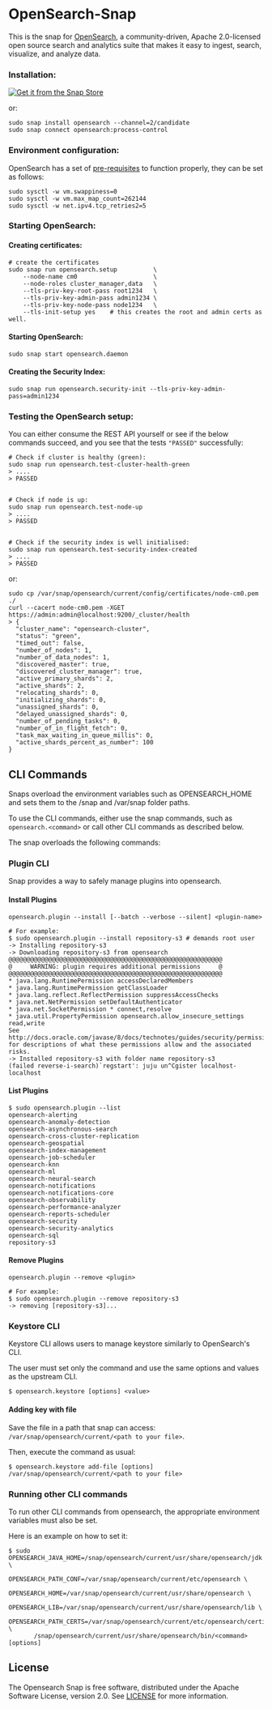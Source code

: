 # OpenSearch-Snap

[//]: # (<h1 align="center">)
[//]: # (  <a href="https://opensearch.org/">)
[//]: # (    <img src="https://opensearch.org/assets/brand/PNG/Logo/opensearch_logo_default.png" alt="OpenSearch" />)
[//]: # (  </a>)
[//]: # (  <br />)
[//]: # (</h1>)

This is the snap for [OpenSearch](https://opensearch.org), a community-driven, Apache 2.0-licensed open source search and
analytics suite that makes it easy to ingest, search, visualize, and analyze data.


### Installation:
[![Get it from the Snap Store](https://snapcraft.io/static/images/badges/en/snap-store-black.svg)](https://snapcraft.io/opensearch)

or:
```
sudo snap install opensearch --channel=2/candidate
sudo snap connect opensearch:process-control
```

### Environment configuration:
OpenSearch has a set of [pre-requisites](https://opensearch.org/docs/latest/opensearch/install/important-settings/) to function properly, they can be set as follows:
```
sudo sysctl -w vm.swappiness=0
sudo sysctl -w vm.max_map_count=262144
sudo sysctl -w net.ipv4.tcp_retries2=5
```

### Starting OpenSearch:
#### Creating certificates:
```
# create the certificates
sudo snap run opensearch.setup          \
    --node-name cm0                     \
    --node-roles cluster_manager,data   \
    --tls-priv-key-root-pass root1234   \
    --tls-priv-key-admin-pass admin1234 \
    --tls-priv-key-node-pass node1234   \
    --tls-init-setup yes    # this creates the root and admin certs as well.
```

#### Starting OpenSearch:
```
sudo snap start opensearch.daemon
```

#### Creating the Security Index:
```
sudo snap run opensearch.security-init --tls-priv-key-admin-pass=admin1234
```

### Testing the OpenSearch setup:
You can either consume the REST API yourself or see if the below commands succeed, and you see that the tests `"PASSED"` successfully: 
```
# Check if cluster is healthy (green):
sudo snap run opensearch.test-cluster-health-green
> ....
> PASSED


# Check if node is up:
sudo snap run opensearch.test-node-up
> ....
> PASSED


# Check if the security index is well initialised:
sudo snap run opensearch.test-security-index-created
> ....
> PASSED
```

or:
```
sudo cp /var/snap/opensearch/current/config/certificates/node-cm0.pem ./
curl --cacert node-cm0.pem -XGET https://admin:admin@localhost:9200/_cluster/health
> {
  "cluster_name": "opensearch-cluster",
  "status": "green",
  "timed_out": false,
  "number_of_nodes": 1,
  "number_of_data_nodes": 1,
  "discovered_master": true,
  "discovered_cluster_manager": true,
  "active_primary_shards": 2,
  "active_shards": 2,
  "relocating_shards": 0,
  "initializing_shards": 0,
  "unassigned_shards": 0,
  "delayed_unassigned_shards": 0,
  "number_of_pending_tasks": 0,
  "number_of_in_flight_fetch": 0,
  "task_max_waiting_in_queue_millis": 0,
  "active_shards_percent_as_number": 100
}
```

## CLI Commands

Snaps overload the environment variables such as OPENSEARCH_HOME and sets them to the /snap and /var/snap folder paths.

To use the CLI commands, either use the snap commands, such as ```opensearch.<command>``` or call other CLI commands as described below.

The snap overloads the following commands:

### Plugin CLI

Snap provides a way to safely manage plugins into opensearch.

#### Install Plugins

```
opensearch.plugin --install [--batch --verbose --silent] <plugin-name>

# For example:
$ sudo opensearch.plugin --install repository-s3 # demands root user
-> Installing repository-s3
-> Downloading repository-s3 from opensearch
@@@@@@@@@@@@@@@@@@@@@@@@@@@@@@@@@@@@@@@@@@@@@@@@@@@@@@@@@@@
@     WARNING: plugin requires additional permissions     @
@@@@@@@@@@@@@@@@@@@@@@@@@@@@@@@@@@@@@@@@@@@@@@@@@@@@@@@@@@@
* java.lang.RuntimePermission accessDeclaredMembers
* java.lang.RuntimePermission getClassLoader
* java.lang.reflect.ReflectPermission suppressAccessChecks
* java.net.NetPermission setDefaultAuthenticator
* java.net.SocketPermission * connect,resolve
* java.util.PropertyPermission opensearch.allow_insecure_settings read,write
See http://docs.oracle.com/javase/8/docs/technotes/guides/security/permissions.html
for descriptions of what these permissions allow and the associated risks.
-> Installed repository-s3 with folder name repository-s3
(failed reverse-i-search)`regstart': juju un^Cgister localhost-localhost
```

#### List Plugins

```
$ sudo opensearch.plugin --list
opensearch-alerting
opensearch-anomaly-detection
opensearch-asynchronous-search
opensearch-cross-cluster-replication
opensearch-geospatial
opensearch-index-management
opensearch-job-scheduler
opensearch-knn
opensearch-ml
opensearch-neural-search
opensearch-notifications
opensearch-notifications-core
opensearch-observability
opensearch-performance-analyzer
opensearch-reports-scheduler
opensearch-security
opensearch-security-analytics
opensearch-sql
repository-s3
```

#### Remove Plugins

```
opensearch.plugin --remove <plugin>

# For example:
$ sudo opensearch.plugin --remove repository-s3
-> removing [repository-s3]...
```

### Keystore CLI

Keystore CLI allows users to manage keystore similarly to OpenSearch's CLI.

The user must set only the command and use the same options and values as the upstream CLI.

```
$ opensearch.keystore [options] <value>
```

#### Adding key with file

Save the file in a path that snap can access: ```/var/snap/opensearch/current/<path to your file>```.

Then, execute the command as usual:

```
$ opensearch.keystore add-file [options] /var/snap/opensearch/current/<path to your file>
```

### Running other CLI commands

To run other CLI commands from opensearch, the appropriate environment variables must also be set.

Here is an example on how to set it:
```
$ sudo OPENSEARCH_JAVA_HOME=/snap/opensearch/current/usr/share/opensearch/jdk \
       OPENSEARCH_PATH_CONF=/var/snap/opensearch/current/etc/opensearch \
       OPENSEARCH_HOME=/var/snap/opensearch/current/usr/share/opensearch \
       OPENSEARCH_LIB=/var/snap/opensearch/current/usr/share/opensearch/lib \
       OPENSEARCH_PATH_CERTS=/var/snap/opensearch/current/etc/opensearch/certificates \
       /snap/opensearch/current/usr/share/opensearch/bin/<command> [options]
```

## License
The Opensearch Snap is free software, distributed under the Apache
Software License, version 2.0. See
[LICENSE](https://github.com/canonical/opensearch-snap/blob/main/licenses/LICENSE-snap)
for more information.
